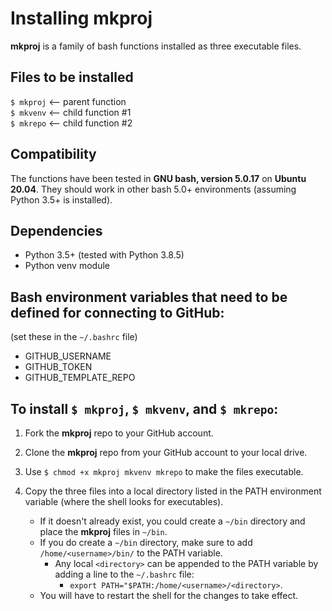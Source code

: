# Installing mkproj  

**mkproj** is a family of bash functions installed as three executable files.

## Files to be installed  
`$ mkproj` <-- parent function  
`$ mkvenv` <-- child function #1  
`$ mkrepo` <-- child function #2  
  
## Compatibility
The functions have been tested in **GNU bash, version 5.0.17** on **Ubuntu 20.04**.
They should work in other bash 5.0+ environments (assuming Python 3.5+ is installed).

## Dependencies  
- Python 3.5+ (tested with Python 3.8.5)
- Python venv module  

## Bash environment variables that need to be defined for connecting to GitHub:
(set these in the `~/.bashrc` file)
- GITHUB_USERNAME
- GITHUB_TOKEN
- GITHUB_TEMPLATE_REPO

## To install `$ mkproj`, `$ mkvenv`, and `$ mkrepo`:  

1) Fork the **mkproj** repo to your GitHub account.

2) Clone the **mkproj** repo from your GitHub account to your local drive.

3) Use `$ chmod +x mkproj mkvenv mkrepo` to make the files executable.

4) Copy the three files into a local directory listed in the PATH environment variable (where the shell looks for executables).
   - If it doesn't already exist, you could create a `~/bin` directory and place the **mkproj** files in `~/bin`.  
   - If you do create a `~/bin` directory, make sure to add `/home/<username>/bin/` to the PATH variable.  
      - Any local `<directory>` can be appended to the PATH variable by adding a line to the `~/.bashrc` file:  
         - `export PATH="$PATH:/home/<username>/<directory>`.
   - You will have to restart the shell for the changes to take effect.
